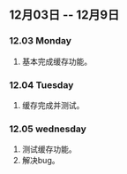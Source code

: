 ## 12月03日 -- 12月9日

### 12.03 Monday
1. 基本完成缓存功能。

### 12.04 Tuesday
1. 缓存完成并测试。

### 12.05 wednesday
1. 测试缓存功能。
2. 解决bug。
